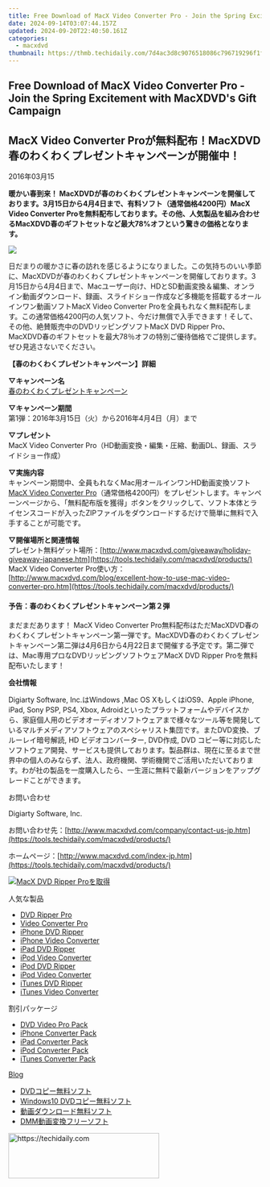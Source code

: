 ```yaml
---
title: Free Download of MacX Video Converter Pro - Join the Spring Excitement with MacXDVD's Gift Campaign
date: 2024-09-14T03:07:44.157Z
updated: 2024-09-20T22:40:50.161Z
categories:
  - macxdvd
thumbnail: https://thmb.techidaily.com/7d4ac3d8c9076518086c796719296f1fe2886affc5c5baeeba9abc4d1be7fd83.jpg
---
```


## Free Download of MacX Video Converter Pro - Join the Spring Excitement with MacXDVD's Gift Campaign

## MacX Video Converter Proが無料配布！MacXDVD春のわくわくプレゼントキャンペーンが開催中！

2016年03月15

**暖かい春到来！ MacXDVDが春のわくわくプレゼントキャンペーンを開催しております。3月15日から4月4日まで、有料ソフト（通常価格4200円）MacX Video Converter Proを無料配布しております。その他、人気製品を組み合わせるMacXDVD春のギフトセットなど最大78%オフという驚きの価格となります。**

[![](https://www.macxdvd.com/press-room/image/macxdvd-2016-spring-vcp-giveaway-jp.jpg)](https://tools.techidaily.com/macxdvd/products/)

日だまりの暖かさに春の訪れを感じるようになりました。この気持ちのいい季節に、MacXDVDが春のわくわくプレゼントキャンペーンを開催しております。3月15日から4月4日まで、Macユーザー向け、HDとSD動画変換＆編集、オンライン動画ダウンロード、録画、スライドショー作成など多機能を搭載するオールインワン動画ソフトMacX Video Converter Proを全員もれなく無料配布します。この通常価格4200円の人気ソフト、今だけ無償で入手できます！そして、その他、絶賛販売中のDVDリッピングソフトMacX DVD Ripper Pro、MacXDVD春のギフトセットを最大78％オフの特別ご優待価格でご提供します。ぜひ見逃さないでください。

**【春のわくわくプレゼントキャンペーン】詳細**

**▽キャンペーン名**  
[春のわくわくプレゼントキャンペーン](https://tools.techidaily.com/macxdvd/products/)

**▽キャンペーン期間**  
 第1弾：2016年3月15日（火）から2016年4月4日（月）まで

**▽プレゼント**  
 MacX Video Converter Pro（HD動画変換・編集・圧縮、動画DL、録画、スライドショー作成）

**▽実施内容**  
 キャンペーン期間中、全員もれなくMac用オールインワンHD動画変換ソフト[MacX Video Converter Pro](https://tools.techidaily.com/macxdvd/products/)（通常価格4200円）をプレゼントします。キャンペーンページから、「無料配布版を獲得」ボタンをクリックして、ソフト本体とライセンスコードが入ったZIPファイルをダウンロードするだけで簡単に無料で入手することが可能です。

**▽開催場所と関連情報**  
 プレゼント無料ゲット場所：[http://www.macxdvd.com/giveaway/holiday-giveaway-japanese.htm](https://tools.techidaily.com/macxdvd/products/)   
MacX Video Converter Pro使い方：[http://www.macxdvd.com/blog/excellent-how-to-use-mac-video-converter-pro.htm](https://tools.techidaily.com/macxdvd/products/) 

#### 予告：春のわくわくプレゼントキャンペーン第２弾

まだまだあります！ MacX Video Converter Pro無料配布はただMacXDVD春のわくわくプレゼントキャンペーン第一弾です。MacXDVD春のわくわくプレゼントキャンペーン第二弾は4月6日から4月22日まで開催する予定です。第二弾では、Mac専用プロなDVDリッピングソフトウェアMacX DVD Ripper Proを無料配布いたします！

**会社情報**

Digiarty Software, Inc.はWindows ,Mac OS XもしくはiOS9、Apple iPhone, iPad, Sony PSP, PS4, Xbox, Adroidといったプラットフォームやデバイスから、家庭個人用のビデオオーディオソフトウェアまで様々なツール等を開発しているマルチメディアソフトウェアのスペシャリスト集団です。またDVD変換、ブルーレイ暗号解読, HD ビデオコンバーター, DVD作成, DVD コピー等に対応したソフトウェア開発、サービスも提供しております。製品群は、現在に至るまで世界中の個人のみならず、法人、政府機関、学術機関でご活用いただいております。わが社の製品を一度購入したら、一生涯に無料で最新バージョンをアップグレードことができます。

お問い合わせ

Digiarty Software, Inc.

お問い合わせ先：[http://www.macxdvd.com/company/contact-us-jp.htm](https://tools.techidaily.com/macxdvd/products/) 

ホームページ：[http://www.macxdvd.com/index-jp.htm](https://tools.techidaily.com/macxdvd/products/) 

[![MacX DVD Ripper Proを取得](https://www.macxdvd.com/press-room/../banner/200-jp.png)](https://tools.techidaily.com/macxdvd/products/) 

人気な製品

* [DVD Ripper Pro](https://tools.techidaily.com/macxdvd/products/)
* [Video Converter Pro](https://tools.techidaily.com/macxdvd/products/)
* [iPhone DVD Ripper](https://tools.techidaily.com/macxdvd/products/)
* [iPhone Video Converter](https://tools.techidaily.com/macxdvd/products/)
* [iPad DVD Ripper](https://tools.techidaily.com/macxdvd/products/)
* [iPod Video Converter](https://tools.techidaily.com/macxdvd/products/)
* [iPod DVD Ripper](https://tools.techidaily.com/macxdvd/products/)
* [iPod Video Converter](https://tools.techidaily.com/macxdvd/products/)
* [iTunes DVD Ripper](https://tools.techidaily.com/macxdvd/products/)
* [iTunes Video Converter](https://tools.techidaily.com/macxdvd/products/)

割引パッケージ

* [DVD Video Pro Pack](https://tools.techidaily.com/macxdvd/products/)
* [iPhone Converter Pack](https://tools.techidaily.com/macxdvd/products/)
* [iPad Converter Pack](https://tools.techidaily.com/macxdvd/products/)
* [iPod Converter Pack](https://tools.techidaily.com/macxdvd/products/)
* [iTunes Converter Pack](https://tools.techidaily.com/macxdvd/products/)

[Blog](https://tools.techidaily.com/macxdvd/products/)

* [DVDコピー無料ソフト](https://tools.techidaily.com/macxdvd/products/)
* [Windows10 DVDコピー無料ソフト](https://tools.techidaily.com/macxdvd/products/)
* [動画ダウンロード無料ソフト](https://tools.techidaily.com/macxdvd/products/)
* [DMM動画変換フリーソフト](https://tools.techidaily.com/macxdvd/products/)

<ins class="adsbygoogle"
     style="display:block"
     data-ad-format="autorelaxed"
     data-ad-client="ca-pub-7571918770474297"
     data-ad-slot="1223367746"></ins>

<ins class="adsbygoogle"
     style="display:block"
     data-ad-client="ca-pub-7571918770474297"
     data-ad-slot="8358498916"
     data-ad-format="auto"
     data-full-width-responsive="true"></ins>



<!-- affiliate ads begin -->
<a href="https://aligracehair.sjv.io/c/5597632/1972665/19272" target="_top" id="1972665">
  <img src="//a.impactradius-go.com/display-ad/19272-1972665" border="0" alt="https://techidaily.com" width="300" height="90"/>
</a>
<img height="0" width="0" src="https://aligracehair.sjv.io/i/5597632/1972665/19272" style="position:absolute;visibility:hidden;" border="0" />
<!-- affiliate ads end -->

